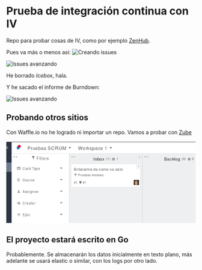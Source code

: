 # Prueba de integración continua con IV

Repo para probar cosas de IV, como por
ejemplo [ZenHub](http://app.zenhub.com).

Pues va más o menos así:
![Creando issues](img/issues.png) 

![Issues avanzando](img/issues.png) 

He borrado *Icebox*, hala. 

Y he sacado el informe de Burndown:

![Issues avanzando](img/burndown.png) 

## Probando otros sitios

Con Waffle.io no he logrado ni importar un repo. Vamos a probar con [Zube](https://zube.io)

![Issues avanzando](img/zube.png) 

## El proyecto estará escrito en Go

Probablemente. Se almacenarán los datos inicialmente en texto plano,
más adelante se usará elastic o similar, con los logs por otro lado. 
